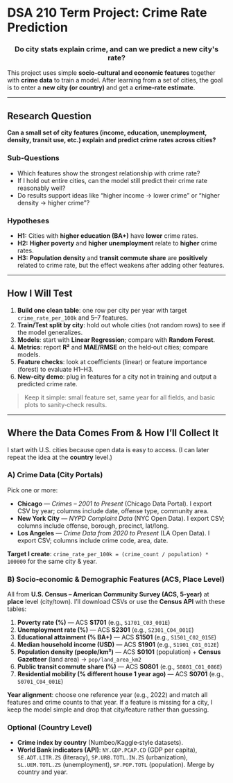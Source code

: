 # DSA 210 Term Project: Crime Rate Prediction

<h3 align="center">Do city stats explain crime, and can we predict a new city's rate?</h3>

This project uses simple **socio‑cultural and economic features** together with **crime data** to train a model. After learning from a set of cities, the goal is to enter a **new city (or country)** and get a **crime‑rate estimate**.

---

## Research Question

**Can a small set of city features (income, education, unemployment, density, transit use, etc.) explain and predict crime rates across cities?**

### Sub‑Questions

* Which features show the strongest relationship with crime rate?
* If I hold out entire cities, can the model still predict their crime rate reasonably well?
* Do results support ideas like “higher income → lower crime” or “higher density → higher crime”?

### Hypotheses

* **H1:** Cities with **higher education (BA+)** have **lower** crime rates.
* **H2:** **Higher poverty** and **higher unemployment** relate to **higher** crime rates.
* **H3:** **Population density** and **transit commute share** are **positively** related to crime rate, but the effect weakens after adding other features.

---

## How I Will Test

1. **Build one clean table**: one row per city per year with target `crime_rate_per_100k` and 5–7 features.
2. **Train/Test split by city**: hold out whole cities (not random rows) to see if the model generalizes.
3. **Models**: start with **Linear Regression**; compare with **Random Forest**.
4. **Metrics**: report **R²** and **MAE/RMSE** on the held‑out cities; compare models.
5. **Feature checks**: look at coefficients (linear) or feature importance (forest) to evaluate H1–H3.
6. **New‑city demo**: plug in features for a city not in training and output a predicted crime rate.

> Keep it simple: small feature set, same year for all fields, and basic plots to sanity‑check results.

---

## Where the Data Comes From & How I’ll Collect It

I start with U.S. cities because open data is easy to access. (I can later repeat the idea at the **country** level.)

### A) Crime Data (City Portals)

Pick one or more:

* **Chicago** — *Crimes – 2001 to Present* (Chicago Data Portal). I export CSV by year; columns include date, offense type, community area.
* **New York City** — *NYPD Complaint Data* (NYC Open Data). I export CSV; columns include offense, borough, precinct, lat/long.
* **Los Angeles** — *Crime Data from 2020 to Present* (LA Open Data). I export CSV; columns include crime code, area, date.

**Target I create**: `crime_rate_per_100k = (crime_count / population) * 100000` for the same city & year.

### B) Socio‑economic & Demographic Features (ACS, Place Level)

All from **U.S. Census – American Community Survey (ACS, 5‑year)** at **place** level (city/town). I’ll download CSVs or use the **Census API** with these tables:

1. **Poverty rate (%)** — ACS **S1701** (e.g., `S1701_C03_001E`)
2. **Unemployment rate (%)** — ACS **S2301** (e.g., `S2301_C04_001E`)
3. **Educational attainment (% BA+)** — ACS **S1501** (e.g., `S1501_C02_015E`)
4. **Median household income (USD)** — ACS **S1901** (e.g., `S1901_C01_012E`)
5. **Population density (people/km²)** — ACS **S0101** (population) + **Census Gazetteer** (land area) → `pop/land_area_km2`
6. **Public transit commute share (%)** — ACS **S0801** (e.g., `S0801_C01_086E`)
7. **Residential mobility (% different house 1 year ago)** — ACS **S0701** (e.g., `S0701_C04_001E`)

**Year alignment**: choose one reference year (e.g., 2022) and match all features and crime counts to that year. If a feature is missing for a city, I keep the model simple and drop that city/feature rather than guessing.

### Optional (Country Level)

* **Crime index by country** (Numbeo/Kaggle‑style datasets).
* **World Bank indicators (API)**: `NY.GDP.PCAP.CD` (GDP per capita), `SE.ADT.LITR.ZS` (literacy), `SP.URB.TOTL.IN.ZS` (urbanization), `SL.UEM.TOTL.ZS` (unemployment), `SP.POP.TOTL` (population). Merge by country and year.
